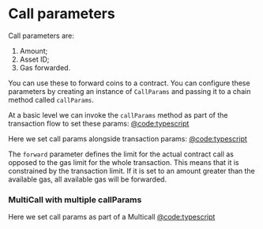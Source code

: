 # Call parameters

Call parameters are:

1. Amount;
2. Asset ID;
3. Gas forwarded.

You can use these to forward coins to a contract. You can configure these parameters by creating an instance of `CallParams` and passing it to a chain method called `callParams`.

At a basic level we can invoke the `callParams` method as part of the transaction flow to set these params:
[@code:typescript](./packages/fuel-gauge/src/call-test-contract.test.ts#typedoc:Contract-call-params)

Here we set call params alongside transaction params:
[@code:typescript](./packages/fuel-gauge/src/contract.test.ts#typedoc:Contract-call-params-with-tx-params)

The `forward` parameter defines the limit for the actual contract call as opposed to the gas limit for the whole transaction. This means that it is constrained by the transaction limit. If it is set to an amount greater than the available gas, all available gas will be forwarded.

### MultiCall with multiple callParams

Here we set call params as part of a Multicall
[@code:typescript](./packages/fuel-gauge/src/contract.test.ts#typedoc:Contract-call-params-with-multicall)
